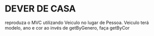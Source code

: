 DEVER DE CASA
=============

reproduza o MVC utilizando Veiculo no lugar de Pessoa.
Veiculo terá modelo, ano e cor
ao invés de getByGenero, faça getByCor